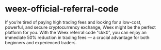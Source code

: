 # weex-official-referral-code
If you’re tired of paying high trading fees and looking for a low-cost, powerful, and secure cryptocurrency exchange, Weex might be the perfect platform for you. With the Weex referral code "ckk0", you can enjoy an immediate 50% reduction in trading fees — a crucial advantage for both beginners and experienced traders.
